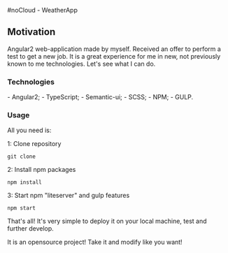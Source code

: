 #noCloud - WeatherApp
<h2>Motivation</h2>
<p>Angular2 web-application made by myself. Received an offer to perform a test to get a new job. It is a great experience for me in new, not previously known to me technologies. Let's see what I can do.</p>
<h3>Technologies</h3>
- Angular2;
- TypeScript;
- Semantic-ui;
- SCSS;
- NPM;
- GULP.

<h3>Usage</h3>
All you need is:

1: Clone repository
```
git clone 
```
2: Install npm packages
```
npm install
```
3: Start npm "liteserver" and gulp features
```
npm start
```
<p>That's all! It's very simple to deploy it on your local machine, test and further develop.</p>
<p>It is an opensource project! Take it and modify like you want!</p>
